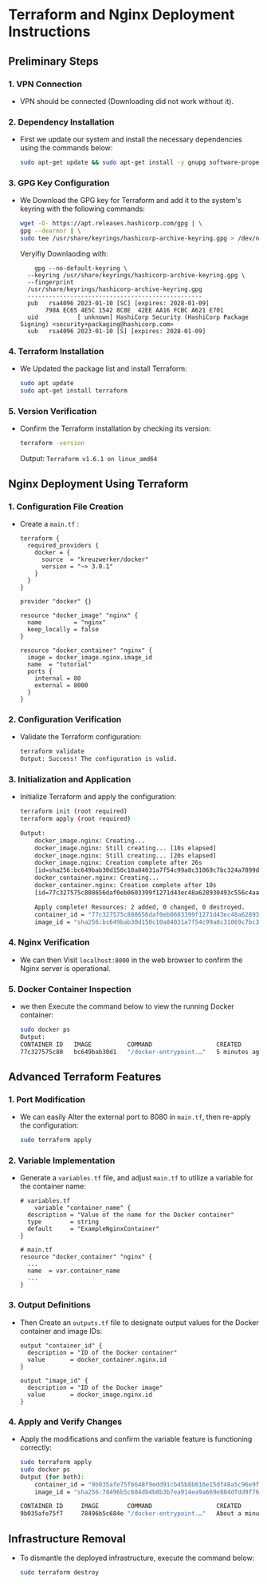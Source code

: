 
# Terraform and Nginx Deployment Instructions

## Preliminary Steps

### 1. VPN Connection
- VPN should be connected (Downloading did not work without it).

### 2. Dependency Installation
- First we update our system and install the necessary dependencies using the commands below:
    ```bash
    sudo apt-get update && sudo apt-get install -y gnupg software-properties-common
    ```

### 3. GPG Key Configuration
- We Download the GPG key for Terraform and add it to the system's keyring with the following commands:
    ```bash
    wget -O- https://apt.releases.hashicorp.com/gpg | \
    gpg --dearmor | \
    sudo tee /usr/share/keyrings/hashicorp-archive-keyring.gpg > /dev/null
    ```

  Veryifiy Downlaoding with:
  ```
	  gpg --no-default-keyring \
	--keyring /usr/share/keyrings/hashicorp-archive-keyring.gpg \
	--fingerprint
	/usr/share/keyrings/hashicorp-archive-keyring.gpg
	-------------------------------------------------
	pub   rsa4096 2023-01-10 [SC] [expires: 2028-01-09]
 	     798A EC65 4E5C 1542 8C8E  42EE AA16 FCBC A621 E701
	uid           [ unknown] HashiCorp Security (HashiCorp Package Signing) <security+packaging@hashicorp.com>
	sub   rsa4096 2023-01-10 [S] [expires: 2028-01-09]
  ```

### 4. Terraform Installation
- We Updated the package list and install Terraform:
    ```bash
    sudo apt update
    sudo apt-get install terraform
    ```

### 5. Version Verification
- Confirm the Terraform installation by checking its version:
    ```bash
    terraform -version
    ```
    Output: ``` Terraform v1.6.1
	on linux_amd64 ```

## Nginx Deployment Using Terraform

### 1. Configuration File Creation
- Create a `main.tf` :
    ```hcl
    terraform {
      required_providers {
        docker = {
          source  = "kreuzwerker/docker"
          version = "~> 3.0.1"
        }
      }
    }

    provider "docker" {}

    resource "docker_image" "nginx" {
      name         = "nginx"
      keep_locally = false
    }

    resource "docker_container" "nginx" {
      image = docker_image.nginx.image_id
      name  = "tutorial"
      ports {
        internal = 80
        external = 8000
      }
    }
    ```

### 2. Configuration Verification
- Validate the Terraform configuration:
    ```bash
    terraform validate
    Output: Success! The configuration is valid.
    ```

### 3. Initialization and Application
- Initialize Terraform and apply the configuration:
    ```bash
    terraform init (root required)
    terraform apply (root required)

	Output:
		docker_image.nginx: Creating...
		docker_image.nginx: Still creating... [10s elapsed]
		docker_image.nginx: Still creating... [20s elapsed]
		docker_image.nginx: Creation complete after 26s 		
		[id=sha256:bc649bab30d150c10a84031a7f54c99a8c31069c7bc324a7899d7125d59cc973nginx:latest]
		docker_container.nginx: Creating...
		docker_container.nginx: Creation complete after 10s 		
		[id=77c327575c808656daf0eb0603399f1271d43ec48a628930493c556c4aa2081b]

		Apply complete! Resources: 2 added, 0 changed, 0 destroyed.
		container_id = "77c327575c808656daf0eb0603399f1271d43ec48a628930493c556c4aa2081b"
		image_id = "sha256:bc649bab30d150c10a84031a7f54c99a8c31069c7bc324a7899d7125d59cc973nginx:latest"

    ```

### 4. Nginx Verification
- We can then Visit `localhost:8000` in the web browser to confirm the Nginx server is operational.

### 5. Docker Container Inspection
- we then Execute the command below to view the running Docker container:
    ```bash
    sudo docker ps
    Output:
    CONTAINER ID   IMAGE          COMMAND                  CREATED         STATUS         PORTS                  NAMES
	77c327575c80   bc649bab30d1   "/docker-entrypoint.…"   5 minutes ago   Up 4 minutes   0.0.0.0:8080->80/tcp   ExampleNginxContainer

    ```

## Advanced Terraform Features

### 1. Port Modification
- We can easily Alter the external port to 8080 in `main.tf`, then re-apply the configuration:
    ```bash
    sudo terraform apply
    ```

### 2. Variable Implementation
- Generate a `variables.tf` file, and adjust `main.tf` to utilize a variable for the container name:
    ```hcl
    # variables.tf
	    variable "container_name" {
	  description = "Value of the name for the Docker container"
	  type        = string
	  default     = "ExampleNginxContainer"
	}

    # main.tf
    resource "docker_container" "nginx" {
      ...
      name  = var.container_name
      ...
    }
    ```

### 3. Output Definitions
- Then Create an `outputs.tf` file to designate output values for the Docker container and image IDs:
    ```hcl
    output "container_id" {
      description = "ID of the Docker container"
      value       = docker_container.nginx.id
    }

    output "image_id" {
      description = "ID of the Docker image"
      value       = docker_image.nginx.id
    }
    ```

### 4. Apply and Verify Changes
- Apply the modifications and confirm the variable feature is functioning correctly:
    ```bash
    sudo terraform apply
    sudo docker ps
	Output (for both):
		container_id = "9b035afe75f6648f9edd91cb45b8b016e15df48a5c96e9f91b22d08fd60e9a0" 
		image_id = "sha256:78496b5c684db4b8b3b7ea914ea9a669e884dfdd9f769ff4c2b0f4671bafaa0nginx:latest"

	CONTAINER ID     IMAGE        COMMAND                  CREATED               STATUS               PORTS                   	NAMES
	9b035afe75f7     78496b5c684e "/docker-entrypoint.…"   About a minute ago    Up About a minute    	0.0.0.0:8080->80/tcp    NewNginxContainer


## Infrastructure Removal

- To dismantle the deployed infrastructure, execute the command below:
    ```bash
    sudo terraform destroy
    ```
